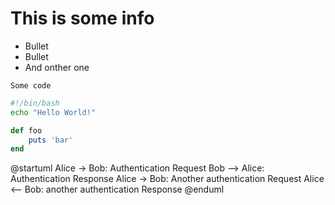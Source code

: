 # This is some info

* Bullet
* Bullet
* And onther one

`Some code`

~~~bash
#!/bin/bash
echo "Hello World!"
~~~

```ruby
def foo
    puts 'bar'
end
```

@startuml
Alice -> Bob: Authentication Request
Bob --> Alice: Authentication Response
Alice -> Bob: Another authentication Request
Alice <-- Bob: another authentication Response
@enduml